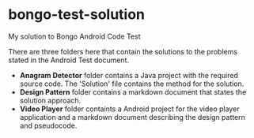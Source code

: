 # bongo-test-solution
My solution to Bongo Android Code Test


There are three folders here that contain the solutions to the problems stated in the Android Test document.

- **Anagram Detector** folder contains a Java project with the required source code. The 'Solution' file contains the method for the solution.
- **Design Pattern** folder contains a markdown document that states the solution approach.
- **Video Player** folder containts a Android project for the video player application and a markdown document describing the design pattern and pseudocode.
